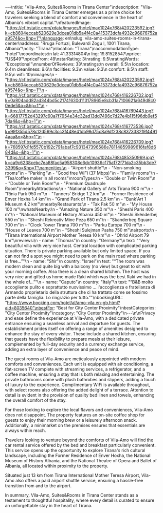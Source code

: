 ---\ntitle: "Vila-Amo, Suites&Rooms in Tirana Center"\ndescription: "Vila-Amo, Suites&Rooms in Tirana Center emerges as a prime choice for travelers seeking a blend of comfort and convenience in the heart of Albania's vibrant capital."\nfeaturedImage: "https://cf.bstatic.com/xdata/images/hotel/max1024x768/420223592.jpg?k=cb8604eccab520629e3dcea01db5a4f4c0a415373dcfa4932c96876752aa9574&o=&hp=1"\nlanguage: en\nslug: vila-amo-suites-rooms-in-tirana-center\naddress: "Rruga Fortuzi, Bulevardi Zogu I, 1001 Tirana, Albania"\ncity: "Tirana"\nlocation: "Tirana"\naccommodationType: "hotel"\ncoordinates:\n  lat: 41.33314804\n  lng: 19.81528547\nprice: "US$49"\npriceFrom: 49\nstarRating: 3\nrating: 9.5\nratingWords: "Exceptional"\nnumberOfReviews: 33\nratings:\n  overall: 9.5\n  location: 9.4\n  cleanliness: 9.6\n  facilities: 9.3\n  value: 9.3\n  comfort: 9.5\n  staff: 9.5\n  wifi: 10\nimages:\n  - "https://cf.bstatic.com/xdata/images/hotel/max1024x768/420223592.jpg?k=cb8604eccab520629e3dcea01db5a4f4c0a415373dcfa4932c96876752aa9574&o=&hp=1"\n  - "https://cf.bstatic.com/xdata/images/hotel/max1024x768/416226702.jpg?k=0a804add82ad344bd5c21741630d113178965e8cb31a7106621a649d8c00ede5&o=&hp=1"\n  - "https://cf.bstatic.com/xdata/images/hotel/max1024x768/416769443.jpg?k=66817752d43297c90a7f7954e34c32ad13dd7496c7d27e4b115f96db9ef57da4&o=&hp=1"\n  - "https://cf.bstatic.com/xdata/images/hotel/max1024x768/416773536.jpg?k=99f355d578c12d599c3cc3f448e41db98d75c8a9df238c8373382f9f44914aaa&o=&hp=1"\n  - "https://cf.bstatic.com/xdata/images/hotel/max1024x768/416226709.jpg?k=768597d1fd5570b192c791abaf7c931347396586e78114859989616faf8d684d&o=&hp=1"\n  - "https://cf.bstatic.com/xdata/images/hotel/max1024x768/485350969.jpg?k=ca9c6238cebc7ea88fac5a958308c6dc10936c175a172f71da2c35bb3de73399&o=&hp=1"\namenities:\n  - "Airport shuttle"\n  - "Non-smoking rooms"\n  - "Parking"\n  - "Good free WiFi (37 Mbps)"\n  - "Family rooms"\n  - "Tea/coffee maker in all rooms"\nroomTypes:\n  - "Double or Twin Room"\n  - "Double or Twin Room"\n  - "Premium Quadruple Room"\nnearbyAttractions:\n  - "National Gallery of Arts Tirana 900 m"\n  - "Rinia Park 950 m"\n  - "Tanners' Bridge 1.2 km"\n  - "Former Residence of Enver Hoxha 1.4 km"\n  - "Grand Park of Tirana 2.5 km"\n  - "Bunk'Art 1 Museum 4.2 km"\nnearbyRestaurants:\n  - "Tak Fak 50 m"\n  - "My House 100 m"\nwhatsNearby:\n  - "Amazing Nature 350 m"\n  - "Sheshi Paris 400 m"\n  - "National Museum of History Albania 450 m"\n  - "Sheshi Skënderbej 550 m"\n  - "Sheshi Rekreativ Mine Peza 650 m"\n  - "Skanderbeg Square 700 m"\n  - "Clock Tower Tirana 700 m"\n  - "Parku Europa 700 m"\n  - "House of Leaves 700 m"\n  - "Sheshi Sulejman Pasha 750 m"\nairports:\n  - "Tirana International Airport Mother Teresa 10 km"\n  - "Ohrid Airport 79 km"\nreviews:\n  - name: "Thomas"\n    country: "Germany"\n    text: "“Very beautiful villa with very nice host. Central location with complicated parking situation.
There is private parking available but only limited space. If you can not find a spot you might need to park on the main road where parking is free...”"\n  - name: "Shir"\n    country: "Israel"\n    text: "“The room was modern clean and quite big with a balcony (no view) but great to sit with your morning coffee. Also there is a clean shared kitchen. The host was very nice and gifted us home made Raki which was the best Raki we had in the whole of...”"\n  - name: "Caputo"\n    country: "Italy"\n    text: "“B&B molto accogliente pulito e soprattutto nuovissimo ... l'accoglienza e fratellanza di Armando proprietario della struttura che ci ha trattato come se fossimo parte della famiglia.
Lo ringrazio per tutto.”"\nbookingURL: "https://www.booking.com/hotel/al/amo-vila.en-gb.html?aid=8035640"\nbestFor: "Best for City Center Proximity"\nbestCategories: "City Center Proximity"\ncategory: "City Center Proximity"\n---\n\nPrivacy and ease define the experience at Vila-Amo, with a dedicated private entrance ensuring a seamless arrival and departure for guests. The establishment prides itself on offering a range of amenities designed to enhance the stay of every visitor. These include a shared kitchen, ensuring that guests have the flexibility to prepare meals at their leisure, complemented by full-day security and a currency exchange service, adding an extra layer of convenience and peace of mind.

The guest rooms at Vila-Amo are meticulously appointed with modern comforts and conveniences. Each unit is equipped with air conditioning, a flat-screen TV complete with streaming services, a refrigerator, and a coffee machine, ensuring a stay that is both relaxing and entertaining. The private bathrooms come with plush bathrobes and slippers, adding a touch of luxury to the experience. Complimentary WiFi is available throughout, with select rooms also offering the added delight of a terrace. Attention to detail is evident in the provision of quality bed linen and towels, enhancing the overall comfort of the stay.

For those looking to explore the local flavors and conveniences, Vila-Amo does not disappoint. The property features an on-site coffee shop for guests to enjoy their morning brew or a leisurely afternoon snack. Additionally, a minimarket on the premises ensures that essentials are always within reach.

Travelers looking to venture beyond the comforts of Vila-Amo will find the car rental service offered by the bed and breakfast particularly convenient. This service opens up the opportunity to explore Tirana's rich cultural landscape, including the Former Residence of Enver Hoxha, the National Museum of History Albania, and the National Theatre of Opera and Ballet of Albania, all located within proximity to the property.

Situated just 13 km from Tirana International Mother Teresa Airport, Vila-Amo also offers a paid airport shuttle service, ensuring a hassle-free transition from and to the airport.

In summary, Vila-Amo, Suites&Rooms in Tirana Center stands as a testament to thoughtful hospitality, where every detail is curated to ensure an unforgettable stay in the heart of Tirana.